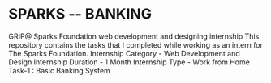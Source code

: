 # SPARKS -- BANKING                                       
 
GRIP@ Sparks Foundation web development and designing internship 
This repository contains the tasks that I completed while working as an intern for The Sparks Foundation. 
Internship Category - Web Development and Design Internship
Duration - 1 Month 
Internship Type - Work from Home
Task-1 : Basic Banking System
